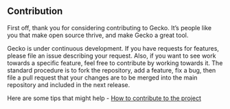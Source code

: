 ## Contribution

First off, thank you for considering contributing to Gecko. It’s people like you that make open source thrive, and make Gecko a great tool.

Gecko is under continuous development. If you have requests for features, please file an issue describing your request. Also, if you want to see work towards a specific feature, feel free to contribute by working towards it. The standard procedure is to fork the repository, add a feature, fix a bug, then file a pull request that your changes are to be merged into the main repository and included in the next release.

Here are some tips that might help - [How to contribute to the project](https://github.com/gong-io/gecko/HOW_TO_CONTRIBUTE.md)
